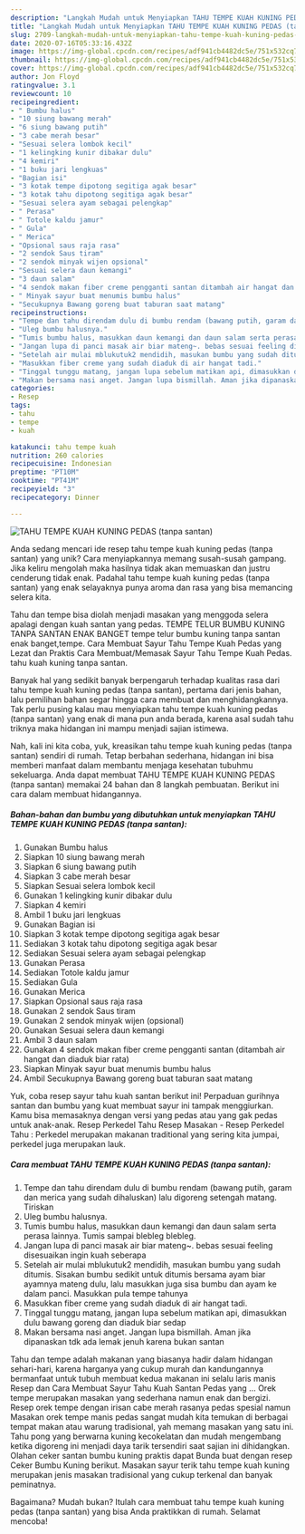 ```yaml
---
description: "Langkah Mudah untuk Menyiapkan TAHU TEMPE KUAH KUNING PEDAS (tanpa santan) yang Lezat Sekali"
title: "Langkah Mudah untuk Menyiapkan TAHU TEMPE KUAH KUNING PEDAS (tanpa santan) yang Lezat Sekali"
slug: 2709-langkah-mudah-untuk-menyiapkan-tahu-tempe-kuah-kuning-pedas-tanpa-santan-yang-lezat-sekali
date: 2020-07-16T05:33:16.432Z
image: https://img-global.cpcdn.com/recipes/adf941cb4482dc5e/751x532cq70/tahu-tempe-kuah-kuning-pedas-tanpa-santan-foto-resep-utama.jpg
thumbnail: https://img-global.cpcdn.com/recipes/adf941cb4482dc5e/751x532cq70/tahu-tempe-kuah-kuning-pedas-tanpa-santan-foto-resep-utama.jpg
cover: https://img-global.cpcdn.com/recipes/adf941cb4482dc5e/751x532cq70/tahu-tempe-kuah-kuning-pedas-tanpa-santan-foto-resep-utama.jpg
author: Jon Floyd
ratingvalue: 3.1
reviewcount: 10
recipeingredient:
- " Bumbu halus"
- "10 siung bawang merah"
- "6 siung bawang putih"
- "3 cabe merah besar"
- "Sesuai selera lombok kecil"
- "1 kelingking kunir dibakar dulu"
- "4 kemiri"
- "1 buku jari lengkuas"
- "Bagian isi"
- "3 kotak tempe dipotong segitiga agak besar"
- "3 kotak tahu dipotong segitiga agak besar"
- "Sesuai selera ayam sebagai pelengkap"
- " Perasa"
- " Totole kaldu jamur"
- " Gula"
- " Merica"
- "Opsional saus raja rasa"
- "2 sendok Saus tiram"
- "2 sendok minyak wijen opsional"
- "Sesuai selera daun kemangi"
- "3 daun salam"
- "4 sendok makan fiber creme pengganti santan ditambah air hangat dan diaduk biar rata"
- " Minyak sayur buat menumis bumbu halus"
- "Secukupnya Bawang goreng buat taburan saat matang"
recipeinstructions:
- "Tempe dan tahu direndam dulu di bumbu rendam (bawang putih, garam dan merica yang sudah dihaluskan) lalu digoreng setengah matang. Tiriskan"
- "Uleg bumbu halusnya."
- "Tumis bumbu halus, masukkan daun kemangi dan daun salam serta perasa lainnya. Tumis sampai blebleg blebleg."
- "Jangan lupa di panci masak air biar mateng~. bebas sesuai feeling disesuaikan ingin kuah seberapa"
- "Setelah air mulai mblukutuk2 mendidih, masukan bumbu yang sudah ditumis. Sisakan bumbu sedikit untuk ditumis bersama ayam biar ayamnya mateng dulu, lalu masukkan juga sisa bumbu dan ayam ke dalam panci. Masukkan pula tempe tahunya"
- "Masukkan fiber creme yang sudah diaduk di air hangat tadi."
- "Tinggal tunggu matang, jangan lupa sebelum matikan api, dimasukkan dulu bawang goreng dan diaduk biar sedap"
- "Makan bersama nasi anget. Jangan lupa bismillah. Aman jika dipanaskan tdk ada lemak jenuh karena bukan santan"
categories:
- Resep
tags:
- tahu
- tempe
- kuah

katakunci: tahu tempe kuah 
nutrition: 260 calories
recipecuisine: Indonesian
preptime: "PT10M"
cooktime: "PT41M"
recipeyield: "3"
recipecategory: Dinner

---
```



![TAHU TEMPE KUAH KUNING PEDAS (tanpa santan)](https://img-global.cpcdn.com/recipes/adf941cb4482dc5e/751x532cq70/tahu-tempe-kuah-kuning-pedas-tanpa-santan-foto-resep-utama.jpg)

Anda sedang mencari ide resep tahu tempe kuah kuning pedas (tanpa santan) yang unik? Cara menyiapkannya memang susah-susah gampang. Jika keliru mengolah maka hasilnya tidak akan memuaskan dan justru cenderung tidak enak. Padahal tahu tempe kuah kuning pedas (tanpa santan) yang enak selayaknya punya aroma dan rasa yang bisa memancing selera kita.

Tahu dan tempe bisa diolah menjadi masakan yang menggoda selera apalagi dengan kuah santan yang pedas. TEMPE TELUR BUMBU KUNING TANPA SANTAN ENAK BANGET tempe telur bumbu kuning tanpa santan enak banget,tempe. Cara Membuat Sayur Tahu Tempe Kuah Pedas yang Lezat dan Praktis Cara Membuat/Memasak Sayur Tahu Tempe Kuah Pedas. tahu kuah kuning tanpa santan.

Banyak hal yang sedikit banyak berpengaruh terhadap kualitas rasa dari tahu tempe kuah kuning pedas (tanpa santan), pertama dari jenis bahan, lalu pemilihan bahan segar hingga cara membuat dan menghidangkannya. Tak perlu pusing kalau mau menyiapkan tahu tempe kuah kuning pedas (tanpa santan) yang enak di mana pun anda berada, karena asal sudah tahu triknya maka hidangan ini mampu menjadi sajian istimewa.


Nah, kali ini kita coba, yuk, kreasikan tahu tempe kuah kuning pedas (tanpa santan) sendiri di rumah. Tetap berbahan sederhana, hidangan ini bisa memberi manfaat dalam membantu menjaga kesehatan tubuhmu sekeluarga. Anda dapat membuat TAHU TEMPE KUAH KUNING PEDAS (tanpa santan) memakai 24 bahan dan 8 langkah pembuatan. Berikut ini cara dalam membuat hidangannya.

<!--inarticleads1-->

##### Bahan-bahan dan bumbu yang dibutuhkan untuk menyiapkan TAHU TEMPE KUAH KUNING PEDAS (tanpa santan):

1. Gunakan  Bumbu halus
1. Siapkan 10 siung bawang merah
1. Siapkan 6 siung bawang putih
1. Siapkan 3 cabe merah besar
1. Siapkan Sesuai selera lombok kecil
1. Gunakan 1 kelingking kunir dibakar dulu
1. Siapkan 4 kemiri
1. Ambil 1 buku jari lengkuas
1. Gunakan Bagian isi
1. Siapkan 3 kotak tempe dipotong segitiga agak besar
1. Sediakan 3 kotak tahu dipotong segitiga agak besar
1. Sediakan Sesuai selera ayam sebagai pelengkap
1. Gunakan  Perasa
1. Sediakan  Totole kaldu jamur
1. Sediakan  Gula
1. Gunakan  Merica
1. Siapkan Opsional saus raja rasa
1. Gunakan 2 sendok Saus tiram
1. Gunakan 2 sendok minyak wijen (opsional)
1. Gunakan Sesuai selera daun kemangi
1. Ambil 3 daun salam
1. Gunakan 4 sendok makan fiber creme pengganti santan (ditambah air hangat dan diaduk biar rata)
1. Siapkan  Minyak sayur buat menumis bumbu halus
1. Ambil Secukupnya Bawang goreng buat taburan saat matang


Yuk, coba resep sayur tahu kuah santan berikut ini! Perpaduan gurihnya santan dan bumbu yang kuat membuat sayur ini tampak menggiurkan. Kamu bisa memasaknya dengan versi yang pedas atau yang gak pedas untuk anak-anak. Resep Perkedel Tahu Resep Masakan - Resep Perkedel Tahu : Perkedel merupakan makanan traditional yang sering kita jumpai, perkedel juga merupakan lauk. 

<!--inarticleads2-->

##### Cara membuat TAHU TEMPE KUAH KUNING PEDAS (tanpa santan):

1. Tempe dan tahu direndam dulu di bumbu rendam (bawang putih, garam dan merica yang sudah dihaluskan) lalu digoreng setengah matang. Tiriskan
1. Uleg bumbu halusnya.
1. Tumis bumbu halus, masukkan daun kemangi dan daun salam serta perasa lainnya. Tumis sampai blebleg blebleg.
1. Jangan lupa di panci masak air biar mateng~. bebas sesuai feeling disesuaikan ingin kuah seberapa
1. Setelah air mulai mblukutuk2 mendidih, masukan bumbu yang sudah ditumis. Sisakan bumbu sedikit untuk ditumis bersama ayam biar ayamnya mateng dulu, lalu masukkan juga sisa bumbu dan ayam ke dalam panci. Masukkan pula tempe tahunya
1. Masukkan fiber creme yang sudah diaduk di air hangat tadi.
1. Tinggal tunggu matang, jangan lupa sebelum matikan api, dimasukkan dulu bawang goreng dan diaduk biar sedap
1. Makan bersama nasi anget. Jangan lupa bismillah. Aman jika dipanaskan tdk ada lemak jenuh karena bukan santan


Tahu dan tempe adalah makanan yang biasanya hadir dalam hidangan sehari-hari, karena harganya yang cukup murah dan kandungannya bermanfaat untuk tubuh membuat kedua makanan ini selalu laris manis Resep dan Cara Membuat Sayur Tahu Kuah Santan Pedas yang … Orek tempe merupakan masakan yang sederhana namun enak dan bergizi. Resep orek tempe dengan irisan cabe merah rasanya pedas spesial namun Masakan orek tempe manis pedas sangat mudah kita temukan di berbagai tempat makan atau warung tradisional, yah memang masakan yang satu ini. Tahu pong yang berwarna kuning kecokelatan dan mudah mengembang ketika digoreng ini menjadi daya tarik tersendiri saat sajian ini dihidangkan. Olahan ceker santan bumbu kuning praktis dapat Bunda buat dengan resep Ceker Bumbu Kuning berikut. Masakan sayur terik tahu tempe kuah kuning merupakan jenis masakan tradisional yang cukup terkenal dan banyak peminatnya. 

Bagaimana? Mudah bukan? Itulah cara membuat tahu tempe kuah kuning pedas (tanpa santan) yang bisa Anda praktikkan di rumah. Selamat mencoba!
